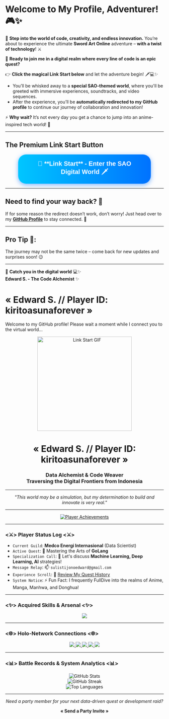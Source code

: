 # Welcome to My Profile, Adventurer! 🎮✨

🔮 **Step into the world of code, creativity, and endless innovation.** You’re about to experience the ultimate **Sword Art Online** adventure – **with a twist of technology**! ⚔️

💫 **Ready to join me in a digital realm where every line of code is an epic quest?**  

👉 **Click the magical Link Start below** and let the adventure begin! 🗡️💻✨  
- You’ll be whisked away to a **special SAO-themed world**, where you'll be greeted with immersive experiences, soundtracks, and video sequences.  
- After the experience, you’ll be **automatically redirected to my GitHub profile** to continue our journey of collaboration and innovation!

⚡ **Why wait?** It’s not every day you get a chance to jump into an anime-inspired tech world! 🌌

---

## **The Premium Link Start Button**

<div align="center">
  <a href="https://kiritoasunaforever.github.io/" style="display: inline-block; padding: 18px 35px; font-size: 20px; color: white; background: linear-gradient(90deg, #00c6ff, #0072ff); border: none; border-radius: 25px; box-shadow: 0 4px 15px rgba(0, 114, 255, 0.5); text-decoration: none; text-align: center; font-weight: bold; transition: all 0.3s ease-in-out; font-family: 'Arial', sans-serif; cursor: pointer; width: 70%; max-width: 500px;">
    🔗 **Link Start** - Enter the SAO Digital World 🗡️
  </a>
</div>

---

## **Need to find your way back?** 🧭

If for some reason the redirect doesn’t work, don’t worry! Just head over to my **[GitHub Profile](https://github.com/KIRITOASUNAFOREVER)** to stay connected. 🚀

---

## **Pro Tip** 📝:  
The journey may not be the same twice – come back for new updates and surprises soon! 😉

---

🖤 **Catch you in the digital world** 💻✨  
**Edward S. - The Code Alchemist** ✨



# « Edward S. // Player ID: kiritoasunaforever »

Welcome to my GitHub profile! Please wait a moment while I connect you to the virtual world...

<div align="center">
  <img src="https://media.tenor.com/CHc0B6c4GOUAAAAC/sao-sword-art-online.gif" alt="Link Start GIF" width="300"/> <h1>« Edward S. // Player ID: kiritoasunaforever »</h1>
  <h3>Data Alchemist & Code Weaver <br /> Traversing the Digital Frontiers from Indonesia</h3>
</div>

---

<p align="center">
  <em>"This world may be a simulation, but my determination to build and innovate is very real."</em>
</p>

---

<div align="center">
  <a href="https://github.com/ryo-ma/github-profile-trophy">
    <img src="https://github-profile-trophy.vercel.app/?username=kiritoasunaforever&theme=onedark&margin-w=15&margin-h=15&column=7&no-frame=true" alt="Player Achievements"/>
  </a>
</div>

---

### <⚔️> Player Status Log <⚔️>

-   `Current Guild`: **Medco Energi Internasional** (Data Scientist)
-   `Active Quest`: 🌱 Mastering the Arts of **GoLang**
-   `Specialization Call`: 💬 Let's discuss **Machine Learning, Deep Learning, AI** strategies!
-   `Message Relay`: 📫 `sulistijonoedward@gmail.com`
-   `Experience Scroll`: 📄 [Review My Quest History](https://drive.google.com/file/d/12osPh3CkSEreqidnm9JFaUsaa34O-XPb/view?usp=drive_link)
-   `System Notice`: ⚡ Fun Fact: I frequently FullDive into the realms of Anime, Manga, Manhwa, and Donghua!

---

### <✨> Acquired Skills & Arsenal <✨>
<p align="center">
  <img src="https://skillicons.dev/icons?i=python,csharp,java,cpp,go,docker,git,react,tensorflow,aws,azure,gcp,linux,bash,postgresql,mysql,mongodb,redis&theme=dark" />
</p>

---

### <🌐> Holo-Network Connections <🌐>
<p align="center">
  <a href="https://twitter.com/edwardsulistij1" target="_blank">
    <img src="https://img.shields.io/badge/Twitter-%231DA1F2.svg?&style=for-the-badge&logo=twitter&logoColor=white&theme=dark" />
  </a>
  <a href="https://linkedin.com/in/edwardsulistijono" target="_blank">
    <img src="https://img.shields.io/badge/LinkedIn-%230077B5.svg?&style=for-the-badge&logo=linkedin&logoColor=white&theme=dark" />
  </a>
  <a href="https://fb.com/edward sulistijono" target="_blank">
    <img src="https://img.shields.io/badge/Facebook-%231877F2.svg?&style=for-the-badge&logo=facebook&logoColor=white&theme=dark" />
  </a>
  <a href="https://instagram.com/edwardsulistijono" target="_blank">
    <img src="https://img.shields.io/badge/Instagram-%23E4405F.svg?&style=for-the-badge&logo=instagram&logoColor=white&theme=dark" />
  </a>
  <a href="https://www.hackerrank.com/sulistijonoedwa1" target="_blank">
    <img src="https://img.shields.io/badge/HackerRank-%2320BE51.svg?&style=for-the-badge&logo=hackerrank&logoColor=white&theme=dark" />
  </a>
</p>

---

### <📊> Battle Records & System Analytics <📊>
<p align="center">
  <img src="https://github-readme-stats.vercel.app/api?username=kiritoasunaforever&show_icons=true&hide=issues,contribs&count_private=true&theme=radical&border_radius=10&hide_border=true" alt="GitHub Stats"/>
  <br/>
  <img src="https://github-readme-streak-stats.herokuapp.com/?user=kiritoasunaforever&theme=radical&border_radius=10&hide_border=true" alt="GitHub Streak"/>
  <br/>
  <img src="https://github-readme-stats.vercel.app/api/top-langs?username=kiritoasunaforever&layout=compact&theme=radical&border_radius=10&hide_border=true" alt="Top Languages"/>
</p>

---

<div align="center">
  <p><em>Need a party member for your next data-driven quest or development raid?</em></p>
  <p><strong>« Send a Party Invite »</strong></p>
</div>
